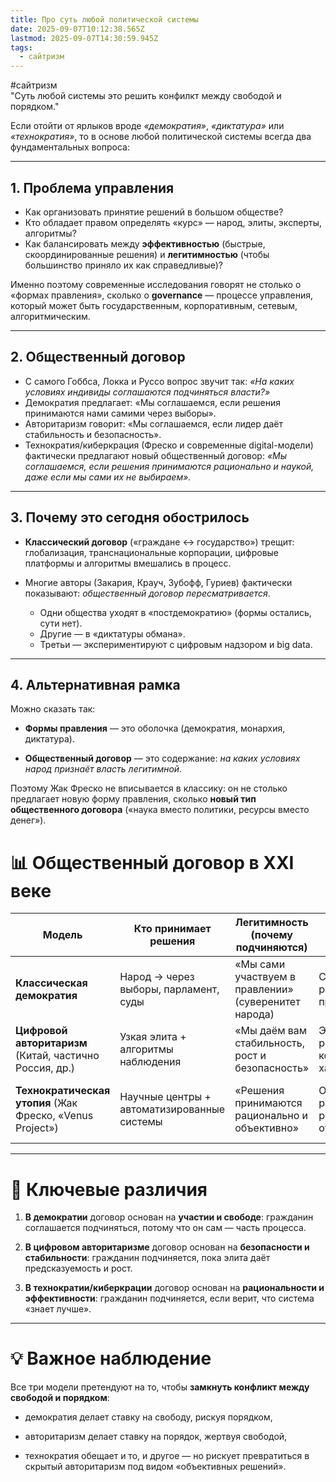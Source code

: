 ```yaml
---
title: Про суть любой политической системы
date: 2025-09-07T10:12:38.565Z
lastmod: 2025-09-07T14:30:59.945Z
tags:
  - сайтризм
---
```

\#сайтризм\
"Суть любой системы это решить конфилкт между свободой и порядком."

Если отойти от ярлыков вроде *«демократия»*, *«диктатура»* или *«технократия»*, то в основе любой политической системы всегда два фундаментальных вопроса:

***

## 1. **Проблема управления**

* Как организовать принятие решений в большом обществе?
* Кто обладает правом определять «курс» — народ, элиты, эксперты, алгоритмы?
* Как балансировать между **эффективностью** (быстрые, скоординированные решения) и **легитимностью** (чтобы большинство приняло их как справедливые)?

Именно поэтому современные исследования говорят не столько о «формах правления», сколько о **governance** — процессе управления, который может быть государственным, корпоративным, сетевым, алгоритмическим.

***

## 2. **Общественный договор**

* С самого Гоббса, Локка и Руссо вопрос звучит так: *«На каких условиях индивиды соглашаются подчиняться власти?»*
* Демократия предлагает: «Мы соглашаемся, если решения принимаются нами самими через выборы».
* Авторитаризм говорит: «Мы соглашаемся, если лидер даёт стабильность и безопасность».
* Технократия/киберкрация (Фреско и современные digital-модели) фактически предлагают новый общественный договор: *«Мы соглашаемся, если решения принимаются рационально и наукой, даже если мы сами их не выбираем».*

***

## 3. Почему это сегодня обострилось

* **Классический договор** («граждане ↔ государство») трещит: глобализация, транснациональные корпорации, цифровые платформы и алгоритмы вмешались в процесс.

* Многие авторы (Закария, Крауч, Зубофф, Гуриев) фактически показывают: *общественный договор пересматривается*.
  * Одни общества уходят в «постдемократию» (формы остались, сути нет).
  * Другие — в «диктатуры обмана».
  * Третьи — экспериментируют с цифровым надзором и big data.

***

## 4. Альтернативная рамка

Можно сказать так:

* **Формы правления** — это оболочка (демократия, монархия, диктатура).

* **Общественный договор** — это содержание: *на каких условиях народ признаёт власть легитимной*.

Поэтому Жак Фреско не вписывается в классику: он не столько предлагает новую форму правления, сколько **новый тип общественного договора** («наука вместо политики, ресурсы вместо денег»).

# 📊 Общественный договор в XXI веке

| Модель                                                    | Кто принимает решения                       | Легитимность (почему подчиняются)                    | Обещания власти                                    | Слабые места                                                 |
| --------------------------------------------------------- | ------------------------------------------- | ---------------------------------------------------- | -------------------------------------------------- | ------------------------------------------------------------ |
| **Классическая демократия**                               | Народ → через выборы, парламент, суды       | «Мы сами участвуем в правлении» (суверенитет народа) | Свобода, равенство, права, участие                 | Популизм, захват элитами, низкая скорость решений            |
| **Цифровой авторитаризм** (Китай, частично Россия, др.)   | Узкая элита + алгоритмы наблюдения          | «Мы даём вам стабильность, рост и безопасность»      | Экономический рост, порядок, контроль над хаосом   | Потеря свободы, зависимость от элит, риск бунта при кризисе  |
| **Технократическая утопия** (Жак Фреско, «Venus Project») | Научные центры + автоматизированные системы | «Решения принимаются рационально и объективно»       | Оптимальное распределение ресурсов, отказ от денег | Кто решает, что «объективно»? риск технократического диктата |

***

# 📌 Ключевые различия

1. **В демократии** договор основан на **участии и свободе**: гражданин соглашается подчиняться, потому что он сам — часть процесса.

2. **В цифровом авторитаризме** договор основан на **безопасности и стабильности**: гражданин подчиняется, пока элита даёт предсказуемость и рост.

3. **В технократии/киберкрации** договор основан на **рациональности и эффективности**: гражданин подчиняется, если верит, что система «знает лучше».

***

# 💡 Важное наблюдение

Все три модели претендуют на то, чтобы **замкнуть конфликт между свободой и порядком**:

* демократия делает ставку на свободу, рискуя порядком,

* авторитаризм делает ставку на порядок, жертвуя свободой,

* технократия обещает и то, и другое — но рискует превратиться в скрытый авторитаризм под видом «объективных решений».
